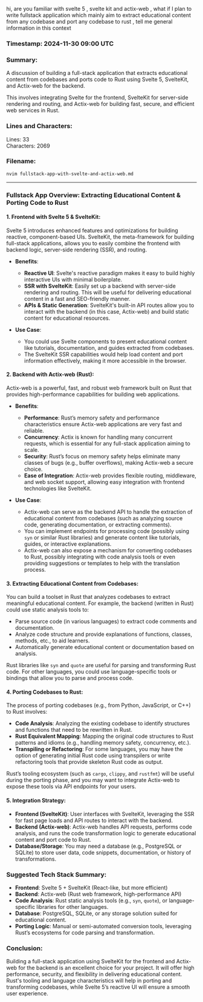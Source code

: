 hi, are you familiar with svelte 5 , svelte kit and actix-web , what if I plan to write fullstack application which mainly aim to extract educational content from any codebase and port any codebase to rust , tell me general information in this context

### Timestamp: 2024-11-30 09:00 UTC

### Summary:

A discussion of building a full-stack application that extracts educational content from codebases and ports code to Rust using Svelte 5, SvelteKit, and Actix-web for the backend.

This involves integrating Svelte for the frontend, SvelteKit for server-side rendering and routing, and Actix-web for building fast, secure, and efficient web services in Rust.

### Lines and Characters:

Lines: 33  
Characters: 2069

### Filename:

```bash
nvim fullstack-app-with-svelte-and-actix-web.md
```

---

### Fullstack App Overview: Extracting Educational Content & Porting Code to Rust

#### 1. **Frontend with Svelte 5 & SvelteKit**:

Svelte 5 introduces enhanced features and optimizations for building reactive, component-based UIs. SvelteKit, the meta-framework for building full-stack applications, allows you to easily combine the frontend with backend logic, server-side rendering (SSR), and routing.

- **Benefits**:

  - **Reactive UI**: Svelte's reactive paradigm makes it easy to build highly interactive UIs with minimal boilerplate.
  - **SSR with SvelteKit**: Easily set up a backend with server-side rendering and routing. This will be useful for delivering educational content in a fast and SEO-friendly manner.
  - **APIs & Static Generation**: SvelteKit's built-in API routes allow you to interact with the backend (in this case, Actix-web) and build static content for educational resources.

- **Use Case**:
  - You could use Svelte components to present educational content like tutorials, documentation, and guides extracted from codebases.
  - The SvelteKit SSR capabilities would help load content and port information effectively, making it more accessible in the browser.

#### 2. **Backend with Actix-web (Rust)**:

Actix-web is a powerful, fast, and robust web framework built on Rust that provides high-performance capabilities for building web applications.

- **Benefits**:

  - **Performance**: Rust’s memory safety and performance characteristics ensure Actix-web applications are very fast and reliable.
  - **Concurrency**: Actix is known for handling many concurrent requests, which is essential for any full-stack application aiming to scale.
  - **Security**: Rust’s focus on memory safety helps eliminate many classes of bugs (e.g., buffer overflows), making Actix-web a secure choice.
  - **Ease of Integration**: Actix-web provides flexible routing, middleware, and web socket support, allowing easy integration with frontend technologies like SvelteKit.

- **Use Case**:
  - Actix-web can serve as the backend API to handle the extraction of educational content from codebases (such as analyzing source code, generating documentation, or extracting comments).
  - You can implement endpoints for processing code (possibly using `syn` or similar Rust libraries) and generate content like tutorials, guides, or interactive explanations.
  - Actix-web can also expose a mechanism for converting codebases to Rust, possibly integrating with code analysis tools or even providing suggestions or templates to help with the translation process.

#### 3. **Extracting Educational Content from Codebases**:

You can build a toolset in Rust that analyzes codebases to extract meaningful educational content. For example, the backend (written in Rust) could use static analysis tools to:

- Parse source code (in various languages) to extract code comments and documentation.
- Analyze code structure and provide explanations of functions, classes, methods, etc., to aid learners.
- Automatically generate educational content or documentation based on analysis.

Rust libraries like `syn` and `quote` are useful for parsing and transforming Rust code. For other languages, you could use language-specific tools or bindings that allow you to parse and process code.

#### 4. **Porting Codebases to Rust**:

The process of porting codebases (e.g., from Python, JavaScript, or C++) to Rust involves:

- **Code Analysis**: Analyzing the existing codebase to identify structures and functions that need to be rewritten in Rust.
- **Rust Equivalent Mapping**: Mapping the original code structures to Rust patterns and idioms (e.g., handling memory safety, concurrency, etc.).
- **Transpiling or Refactoring**: For some languages, you may have the option of generating initial Rust code using transpilers or write refactoring tools that provide skeleton Rust code as output.

Rust’s tooling ecosystem (such as `cargo`, `clippy`, and `rustfmt`) will be useful during the porting phase, and you may want to integrate Actix-web to expose these tools via API endpoints for your users.

#### 5. **Integration Strategy**:

- **Frontend (SvelteKit)**: User interfaces with SvelteKit, leveraging the SSR for fast page loads and API routes to interact with the backend.
- **Backend (Actix-web)**: Actix-web handles API requests, performs code analysis, and runs the code transformation logic to generate educational content and port code to Rust.
- **Database/Storage**: You may need a database (e.g., PostgreSQL or SQLite) to store user data, code snippets, documentation, or history of transformations.

### Suggested Tech Stack Summary:

- **Frontend**: Svelte 5 + SvelteKit (React-like, but more efficient)
- **Backend**: Actix-web (Rust web framework, high-performance API)
- **Code Analysis**: Rust static analysis tools (e.g., `syn`, `quote`), or language-specific libraries for other languages.
- **Database**: PostgreSQL, SQLite, or any storage solution suited for educational content.
- **Porting Logic**: Manual or semi-automated conversion tools, leveraging Rust’s ecosystems for code parsing and transformation.

### Conclusion:

Building a full-stack application using SvelteKit for the frontend and Actix-web for the backend is an excellent choice for your project. It will offer high performance, security, and flexibility in delivering educational content. Rust's tooling and language characteristics will help in porting and transforming codebases, while Svelte 5’s reactive UI will ensure a smooth user experience.
